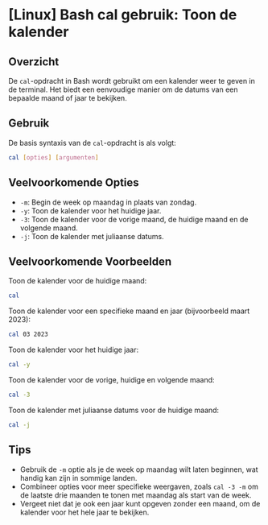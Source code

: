 # [Linux] Bash cal gebruik: Toon de kalender

## Overzicht
De `cal`-opdracht in Bash wordt gebruikt om een kalender weer te geven in de terminal. Het biedt een eenvoudige manier om de datums van een bepaalde maand of jaar te bekijken.

## Gebruik
De basis syntaxis van de `cal`-opdracht is als volgt:

```bash
cal [opties] [argumenten]
```

## Veelvoorkomende Opties
- `-m`: Begin de week op maandag in plaats van zondag.
- `-y`: Toon de kalender voor het huidige jaar.
- `-3`: Toon de kalender voor de vorige maand, de huidige maand en de volgende maand.
- `-j`: Toon de kalender met juliaanse datums.

## Veelvoorkomende Voorbeelden
Toon de kalender voor de huidige maand:
```bash
cal
```

Toon de kalender voor een specifieke maand en jaar (bijvoorbeeld maart 2023):
```bash
cal 03 2023
```

Toon de kalender voor het huidige jaar:
```bash
cal -y
```

Toon de kalender voor de vorige, huidige en volgende maand:
```bash
cal -3
```

Toon de kalender met juliaanse datums voor de huidige maand:
```bash
cal -j
```

## Tips
- Gebruik de `-m` optie als je de week op maandag wilt laten beginnen, wat handig kan zijn in sommige landen.
- Combineer opties voor meer specifieke weergaven, zoals `cal -3 -m` om de laatste drie maanden te tonen met maandag als start van de week.
- Vergeet niet dat je ook een jaar kunt opgeven zonder een maand, om de kalender voor het hele jaar te bekijken.